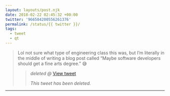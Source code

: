 ```yaml
---
layout: layouts/post.njk
date: 2018-02-22 02:45:32 +00:00
twitter: '966504200556261376'
permalink: /status/{{ twitter }}/
tags: 
  - tweet
  - qt
---
```


> Lol not sure what type of engineering class this was, but I’m literally in the middle of writing a blog post called “Maybe software developers should get a fine arts degree.” 😅 
> 
> > <cite>deleted @</cite> [View tweet](https://twitter.com/i/moments/966451015946915841)
> > 
> > _This tweet has been deleted._

---
